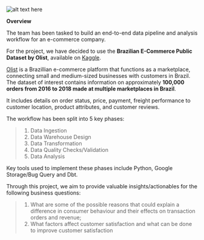 ![alt text here](https://miro.medium.com/v2/resize:fit:1400/1*1k72mg1_CZvLptX77zzKTg.png)

**Overview**

The team has been tasked to build an end-to-end data pipeline and analysis workflow for an e-commerce company. 

For the project, we have decided to use the **Brazilian E-Commerce Public Dataset by Olist**, available on [Kaggle](https://www.kaggle.com/datasets/olistbr/brazilian-ecommerce).

[Olist](https://www.olist.com/) is a Brazillian e-commerce platform that functions as a marketplace, connecting small and medium-sized businesses with customers in Brazil. The dataset of interest contains information on approximately **100,000 orders from 2016 to 2018 made at multiple marketplaces in Brazil**. 

It includes details on order status, price, payment, freight performance to customer location, product attributes, and customer reviews.

The workflow has been split into 5 key phases:

> 1. Data Ingestion
> 2. Data Warehouse Design
> 3. Data Transformation
> 4. Data Quality Checks/Validation
> 5. Data Analysis

Key tools used to implement these phases include Python, Google Storage/Bug Query and Dbt.

Through this project, we aim to provide valuable insights/actionables for the following business questions:

> 1. What are some of the possible reasons that could explain a difference in consumer behaviour and their effects on transaction orders and revenue;
> 2. What factors affect customer satisfaction and what can be done to improve customer satisfaction 
